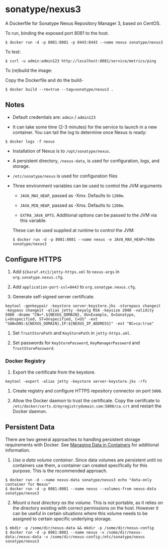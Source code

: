 # sonatype/nexus3

A Dockerfile for Sonatype Nexus Repository Manager 3, based on CentOS.

To run, binding the exposed port 8081 to the host.

```
$ docker run -d -p 8081:8081 -p 8443:8443 --name nexus sonatype/nexus3
```

To test:

```
$ curl -u admin:admin123 http://localhost:8081/service/metrics/ping
```

To (re)build the image:

Copy the Dockerfile and do the build-

```
$ docker build --rm=true --tag=sonatype/nexus3 .
```


## Notes

* Default credentials are: `admin` / `admin123`

* It can take some time (2-3 minutes) for the service to launch in a
new container.  You can tail the log to determine once Nexus is ready:

```
$ docker logs -f nexus
```

* Installation of Nexus is to `/opt/sonatype/nexus`.  

* A persistent directory, `/nexus-data`, is used for configuration,
logs, and storage.

* `/etc/sonatype/nexus` is used for configuration files

* Three environment variables can be used to control the JVM arguments

  * `JAVA_MAX_HEAP`, passed as -Xmx.  Defaults to `1200m`.

  * `JAVA_MIN_HEAP`, passed as -Xms.  Defaults to `1200m`.

  * `EXTRA_JAVA_OPTS`.  Additional options can be passed to the JVM via
  this variable.

  These can be used supplied at runtime to control the JVM:

  ```
  $ docker run -d -p 8081:8081 --name nexus -e JAVA_MAX_HEAP=768m sonatype/nexus3
  ```

## Configure HTTPS

1. Add `${karaf.etc}/jetty-https.xml` to `nexus-args` in `org.sonatype.nexus.cfg`.

1. Add `application-port-ssl=8443` to `org.sonatype.nexus.cfg`.

1. Generate self-signed server certificate.

  ```
  keytool -genkeypair -keystore server-keystore.jks -storepass changeit -keypass changeit -alias jetty -keyalg RSA -keysize 2048 -validity 5000 -dname "CN=*.${NEXUS_DOMAIN}, OU=Example, O=Sonatype, L=Unspecified, ST=Unspecified, C=US" -ext "SAN=DNS:${NEXUS_DOMAIN},IP:${NEXUS_IP_ADDRESS}" -ext "BC=ca:true"
  ```

1. Set `TrustStorePath` and `KeyStorePath` in `jetty-https.xml`.

1. Set passwords for `KeyStorePassword`, `KeyManagerPassword` and `TrustStorePassword`.

### Docker Registry

1. Export the certificate from the keystore.

  ```
  keytool -export -alias jetty -keystore server-keystore.jks -rfc
  ```

1. Create registry and configure HTTPS repository connector on port `5000`.

1. Allow the Docker daemon to trust the certificate.
  Copy the certifcate to `/etc/docker/certs.d/myregistrydomain.com:5000/ca.crt`
  and restart the Docker daemon.

## Persistent Data

There are two general approaches to handling persistent storage requirements
with Docker. See [Managing Data in Containers](https://docs.docker.com/userguide/dockervolumes/)
for additional information.

  1. *Use a data volume container*.  Since data volumes are persistent
  until no containers use them, a container can created specifically for
  this purpose.  This is the recommended approach.  

  ```
  $ docker run -d --name nexus-data sonatype/nexus3 echo "data-only container for Nexus"
  $ docker run -d -p 8081:8081 --name nexus --volumes-from nexus-data sonatype/nexus3
  ```

  2. *Mount a host directory as the volume*.  This is not portable, as it
  relies on the directory existing with correct permissions on the host.
  However it can be useful in certain situations where this volume needs
  to be assigned to certain specific underlying storage.  

  ```
  $ mkdir -p /some/dir/nexus-data && mkdir -p /some/dir/nexus-config
  $ docker run -d -p 8081:8081 --name nexus -v /some/dir/nexus-data:/nexus-data -v /some/dir/nexus-config:/etc/sonatype/nexus sonatype/nexus3
  ```
